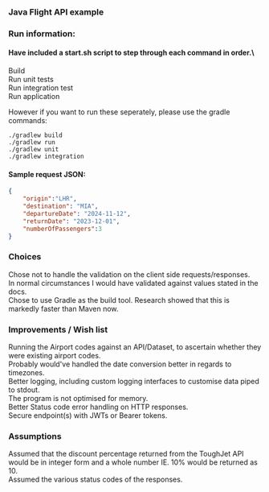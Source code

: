 ### Java Flight API example

### Run information:

#### Have included a start.sh script to step through each command in order.\
Build  
Run unit tests  
Run integration test  
Run application

However if you want to run these seperately, please use the gradle commands:

```
./gradlew build
./gradlew run
./gradlew unit
./gradlew integration
```

#### Sample request JSON:
```json
{
    "origin":"LHR",
    "destination": "MIA",
    "departureDate": "2024-11-12",
    "returnDate": "2023-12-01",
    "numberOfPassengers":3
}
```


### Choices
Chose not to handle the validation on the client side requests/responses.\
In normal circumstances I would have validated against values stated in the docs.\
Chose to use Gradle as the build tool. Research showed that this is markedly faster than Maven now.


### Improvements / Wish list
Running the Airport codes against an API/Dataset, to ascertain whether they were existing airport codes.\
Probably would've handled the date conversion better in regards to timezones.\
Better logging, including custom logging interfaces to customise data piped to stdout.\
The program is not optimised for memory.\
Better Status code error handling on HTTP responses.  
Secure endpoint(s) with JWTs or Bearer tokens.

### Assumptions
Assumed that the discount percentage returned from the ToughJet API would be in integer form and a whole number
IE. 10% would be returned as 10.\
Assumed the various status codes of the responses.

